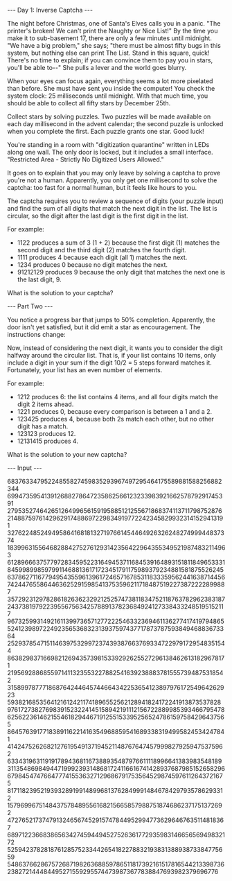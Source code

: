 --- Day 1: Inverse Captcha ---

The night before Christmas, one of Santa's Elves calls you in a panic. "The printer's broken! We can't print the Naughty or Nice List!" By the time you make it to sub-basement 17, there are only a few minutes until midnight. "We have a big problem," she says; "there must be almost fifty bugs in this system, but nothing else can print The List. Stand in this square, quick! There's no time to explain; if you can convince them to pay you in stars, you'll be able to--" She pulls a lever and the world goes blurry.

When your eyes can focus again, everything seems a lot more pixelated than before. She must have sent you inside the computer! You check the system clock: 25 milliseconds until midnight. With that much time, you should be able to collect all fifty stars by December 25th.

Collect stars by solving puzzles. Two puzzles will be made available on each day millisecond in the advent calendar; the second puzzle is unlocked when you complete the first. Each puzzle grants one star. Good luck!

You're standing in a room with "digitization quarantine" written in LEDs along one wall. The only door is locked, but it includes a small interface. "Restricted Area - Strictly No Digitized Users Allowed."

It goes on to explain that you may only leave by solving a captcha to prove you're not a human. Apparently, you only get one millisecond to solve the captcha: too fast for a normal human, but it feels like hours to you.

The captcha requires you to review a sequence of digits (your puzzle input) and find the sum of all digits that match the next digit in the list. The list is circular, so the digit after the last digit is the first digit in the list.

For example:

 - 1122 produces a sum of 3 (1 + 2) because the first digit (1) matches the second digit and the third digit (2) matches the fourth digit.
 - 1111 produces 4 because each digit (all 1) matches the next.
 - 1234 produces 0 because no digit matches the next.
 - 91212129 produces 9 because the only digit that matches the next one is the last digit, 9.

What is the solution to your captcha?

--- Part Two ---

You notice a progress bar that jumps to 50% completion. Apparently, the door isn't yet satisfied, but it did emit a star as encouragement. The instructions change:

Now, instead of considering the next digit, it wants you to consider the digit halfway around the circular list. That is, if your list contains 10 items, only include a digit in your sum if the digit 10/2 = 5 steps forward matches it. Fortunately, your list has an even number of elements.

For example:

 - 1212 produces 6: the list contains 4 items, and all four digits match the digit 2 items ahead.
 - 1221 produces 0, because every comparison is between a 1 and a 2.
 - 123425 produces 4, because both 2s match each other, but no other digit has a match.
 - 123123 produces 12.
 - 12131415 produces 4.

What is the solution to your new captcha?

--- Input ---

68376334795224855827459835293967497295464175589881588256882344
69947359541391268827864723586256612323398392166257879291745391
27953527464265126499656159195885121255671868374113711798752876
21488759761429629174886972298349197722423458299323141529413191
32762248524949586416818132719766145446492632624827499944837374
18399631556468288427527612931423564229643553495219874832114963
61289666375779728345952231649453711684539164893151811849653331
84599899859799114688136171723451791175989379234881581875526245
63786271167794954355961396172465716785311833359562441638714456
74244765586446362529159854137535962117184875192273872222899887
35729231297828618263623292125257473811834752118763782962383187
24373819792239556756342578891378236849241273384332485195152117
96732599314921611399736571277222546332369461136277417419794865
52412398972249235653683231393759743771787378759384946883673364
25293785471511463975329972374393876637693347229791729548351544
86382983716698212694357398153392926255272961384626131829678171
21956928868559714113235532278825416392388837815557394875318542
31589978777186876424464574466434225365412389797617254964262923
59382168535641216124211741896552562128941824172241913873537828
97617273827698391523224145158942191112156722889985393466795478
62562236146215546182944671912551533952565247861597584296437565
86457639177183891162214163549688595416893383194995824534247841
41424752626821276195491371945211487676474579998279259475375962
63343196311919178943681167388935487976611118996641383983548189
31135486984944719992393148681724116616741428937687985152658296
67984547476647774155363271296867917535645298745976112643721675
81711823952193932891991489968137628499914846784297935786293312
15796996751484375784895561682156658579887518746862371751372692
47276521737479132465674529157478449529947736296467635114818367
68971223668386563427459449452752636177293598314665656949832172
52594237828187612857523344265418227883219383138893873384775659
54863766286757268719826368859786511817392161517816544213398736
2382721444844952715592955744739873677838847693982379696776
